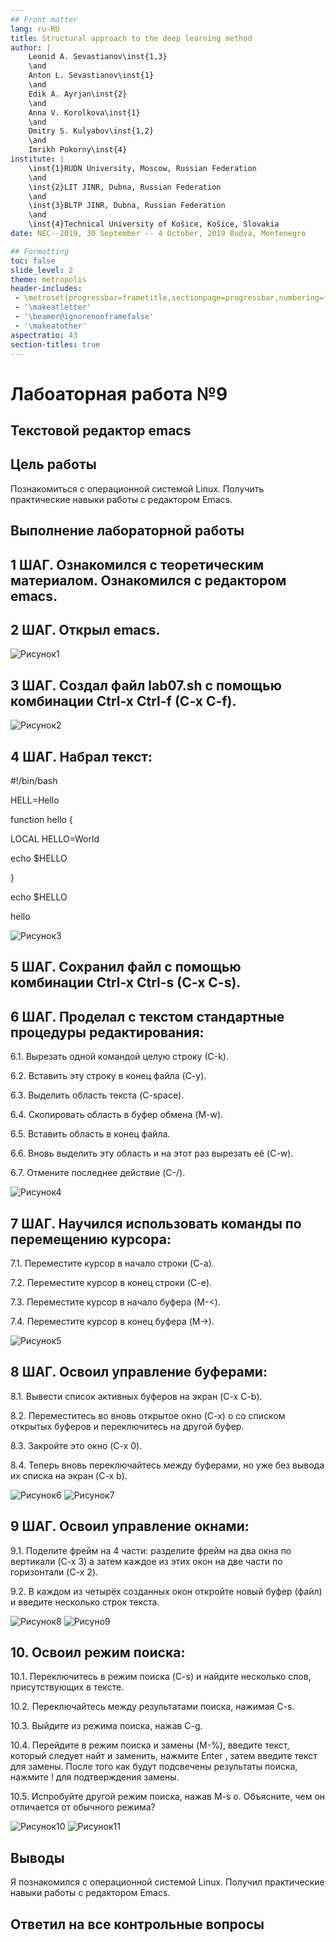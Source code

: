 ```yaml
---
## Front matter
lang: ru-RU
title: Structural approach to the deep learning method
author: |
	Leonid A. Sevastianov\inst{1,3}
	\and
	Anton L. Sevastianov\inst{1}
	\and
	Edik A. Ayrjan\inst{2}
	\and
	Anna V. Korolkova\inst{1}
	\and
	Dmitry S. Kulyabov\inst{1,2}
	\and
	Imrikh Pokorny\inst{4}
institute: |
	\inst{1}RUDN University, Moscow, Russian Federation
	\and
	\inst{2}LIT JINR, Dubna, Russian Federation
	\and
	\inst{3}BLTP JINR, Dubna, Russian Federation
	\and
	\inst{4}Technical University of Košice, Košice, Slovakia
date: NEC--2019, 30 September -- 4 October, 2019 Budva, Montenegro

## Formatting
toc: false
slide_level: 2
theme: metropolis
header-includes: 
 - \metroset{progressbar=frametitle,sectionpage=progressbar,numbering=fraction}
 - '\makeatletter'
 - '\beamer@ignorenonframefalse'
 - '\makeatother'
aspectratio: 43
section-titles: true
---
```


# Лабоаторная работа №9
## Текстовой редактор emacs

## Цель работы
Познакомиться с операционной системой Linux. Получить практические навыки работы с редактором Emacs.

## Выполнение лабораторной работы


## 1 ШАГ. Ознакомился с теоретическим материалом. Ознакомился с редактором emacs.


## 2 ШАГ. Открыл emacs.

![Рисунок1](image/я1.JPG)

## 3 ШАГ. Создал файл lab07.sh с помощью комбинации Ctrl-x Ctrl-f (C-x C-f).

![Рисунок2](image/я2.JPG)

## 4 ШАГ. Набрал текст:

#!/bin/bash

HELL=Hello

function hello {

LOCAL HELLO=World

echo $HELLO

}

echo $HELLO

hello

![Рисунок3](image/я3.JPG)

## 5 ШАГ. Сохранил файл с помощью комбинации Ctrl-x Ctrl-s (C-x C-s).

## 6 ШАГ. Проделал с текстом стандартные процедуры редактирования: 

6.1. Вырезать одной командой целую строку (С-k).

6.2. Вставить эту строку в конец файла (C-y).

6.3. Выделить область текста (C-space).

6.4. Скопировать область в буфер обмена (M-w).

6.5. Вставить область в конец файла.

6.6. Вновь выделить эту область и на этот раз вырезать её (C-w).

6.7. Отмените последнее действие (C-/).

![Рисунок4](image/я4.JPG)

## 7 ШАГ. Научился использовать команды по перемещению курсора: 

7.1. Переместите курсор в начало строки (C-a).

7.2. Переместите курсор в конец строки (C-e).

7.3. Переместите курсор в начало буфера (M-<).

7.4. Переместите курсор в конец буфера (M->).

![Рисунок5](image/я5.JPG)

## 8 ШАГ. Освоил управление буферами: 

8.1. Вывести список активных буферов на экран (C-x C-b).

8.2. Переместитесь во вновь открытое окно (C-x) o со списком открытых буферов и переключитесь на другой буфер.

8.3. Закройте это окно (C-x 0).

8.4. Теперь вновь переключайтесь между буферами, но уже без вывода их списка на экран (C-x b).

![Рисунок6](image/я6.JPG) ![Рисунок7](image/я7.JPG)

## 9 ШАГ. Освоил управление окнами: 

9.1. Поделите фрейм на 4 части: разделите фрейм на два окна по вертикали (C-x 3) а затем каждое из этих окон на две части по горизонтали (C-x 2).

9.2. В каждом из четырёх созданных окон откройте новый буфер (файл) и введите несколько строк текста.

![Рисунок8](image/я8.JPG) ![Рисуно9](image/я9.JPG)


## 10. Освоил режим поиска: 

10.1. Переключитесь в режим поиска (C-s) и найдите несколько слов, присутствующих в тексте.

10.2. Переключайтесь между результатами поиска, нажимая C-s.

10.3. Выйдите из режима поиска, нажав C-g.

10.4. Перейдите в режим поиска и замены (M-%), введите текст, который следует найт и заменить, нажмите Enter , затем введите текст для замены. После того как будут подсвечены результаты поиска, нажмите ! для подтверждения замены.

10.5. Испробуйте другой режим поиска, нажав M-s o. Объясните, чем он отличается от обычного режима?

![Рисунок10](image/я10.JPG) ![Рисунок11](image/я11.JPG)

## Выводы

Я познакомился с операционной системой Linux. Получил практические навыки работы с редактором Emacs.

## Ответил на все контрольные вопросы
